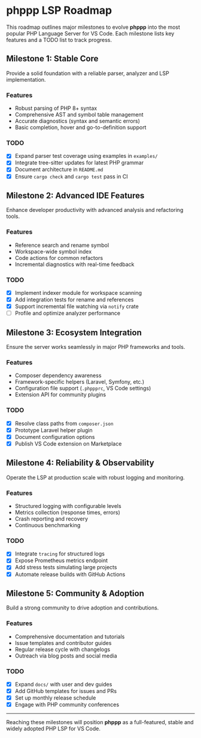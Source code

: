 # phppp LSP Roadmap

This roadmap outlines major milestones to evolve **phppp** into the most popular PHP Language Server for VS Code. Each milestone lists key features and a TODO list to track progress.

## Milestone 1: Stable Core

Provide a solid foundation with a reliable parser, analyzer and LSP implementation.

### Features
- Robust parsing of PHP 8+ syntax
- Comprehensive AST and symbol table management
- Accurate diagnostics (syntax and semantic errors)
- Basic completion, hover and go-to-definition support

### TODO
- [x] Expand parser test coverage using examples in `examples/`
- [x] Integrate tree-sitter updates for latest PHP grammar
- [x] Document architecture in `README.md`
- [x] Ensure `cargo check` and `cargo test` pass in CI

## Milestone 2: Advanced IDE Features

Enhance developer productivity with advanced analysis and refactoring tools.

### Features
- Reference search and rename symbol
- Workspace-wide symbol index
- Code actions for common refactors
- Incremental diagnostics with real-time feedback

### TODO
- [x] Implement indexer module for workspace scanning
- [x] Add integration tests for rename and references
- [x] Support incremental file watching via `notify` crate
- [ ] Profile and optimize analyzer performance

## Milestone 3: Ecosystem Integration

Ensure the server works seamlessly in major PHP frameworks and tools.

### Features
- Composer dependency awareness
- Framework-specific helpers (Laravel, Symfony, etc.)
- Configuration file support (`.phppprc`, VS Code settings)
- Extension API for community plugins

### TODO
- [x] Resolve class paths from `composer.json`
- [x] Prototype Laravel helper plugin
- [x] Document configuration options
- [x] Publish VS Code extension on Marketplace

## Milestone 4: Reliability & Observability

Operate the LSP at production scale with robust logging and monitoring.

### Features
- Structured logging with configurable levels
- Metrics collection (response times, errors)
- Crash reporting and recovery
- Continuous benchmarking

### TODO
- [x] Integrate `tracing` for structured logs
- [x] Expose Prometheus metrics endpoint
- [x] Add stress tests simulating large projects
- [x] Automate release builds with GitHub Actions

## Milestone 5: Community & Adoption

Build a strong community to drive adoption and contributions.

### Features
- Comprehensive documentation and tutorials
- Issue templates and contributor guides
- Regular release cycle with changelogs
- Outreach via blog posts and social media

### TODO
- [x] Expand `docs/` with user and dev guides
- [x] Add GitHub templates for issues and PRs
- [x] Set up monthly release schedule
- [x] Engage with PHP community conferences

---

Reaching these milestones will position **phppp** as a full-featured, stable and widely adopted PHP LSP for VS Code.
